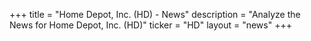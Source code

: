 +++
title = "Home Depot, Inc. (HD) - News"
description = "Analyze the News for Home Depot, Inc. (HD)"
ticker = "HD"
layout = "news"
+++


